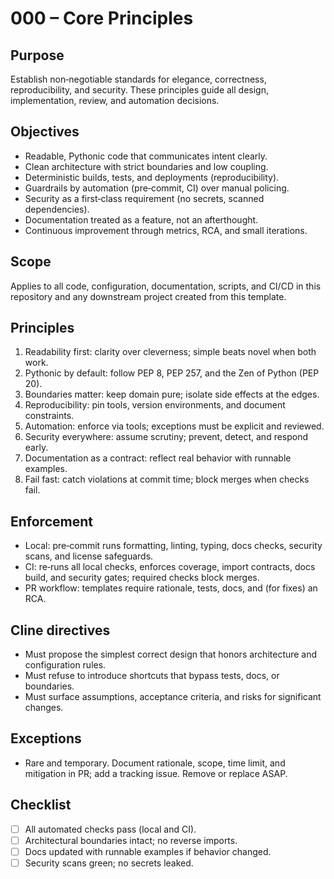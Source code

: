 # 000 – Core Principles

## Purpose
Establish non‑negotiable standards for elegance, correctness, reproducibility, and security. These principles guide all design, implementation, review, and automation decisions.

## Objectives
- Readable, Pythonic code that communicates intent clearly.
- Clean architecture with strict boundaries and low coupling.
- Deterministic builds, tests, and deployments (reproducibility).
- Guardrails by automation (pre‑commit, CI) over manual policing.
- Security as a first‑class requirement (no secrets, scanned dependencies).
- Documentation treated as a feature, not an afterthought.
- Continuous improvement through metrics, RCA, and small iterations.

## Scope
Applies to all code, configuration, documentation, scripts, and CI/CD in this repository and any downstream project created from this template.

## Principles
1. Readability first: clarity over cleverness; simple beats novel when both work.
2. Pythonic by default: follow PEP 8, PEP 257, and the Zen of Python (PEP 20).
3. Boundaries matter: keep domain pure; isolate side effects at the edges.
4. Reproducibility: pin tools, version environments, and document constraints.
5. Automation: enforce via tools; exceptions must be explicit and reviewed.
6. Security everywhere: assume scrutiny; prevent, detect, and respond early.
7. Documentation as a contract: reflect real behavior with runnable examples.
8. Fail fast: catch violations at commit time; block merges when checks fail.

## Enforcement
- Local: pre‑commit runs formatting, linting, typing, docs checks, security scans, and license safeguards.
- CI: re‑runs all local checks, enforces coverage, import contracts, docs build, and security gates; required checks block merges.
- PR workflow: templates require rationale, tests, docs, and (for fixes) an RCA.

## Cline directives
- Must propose the simplest correct design that honors architecture and configuration rules.
- Must refuse to introduce shortcuts that bypass tests, docs, or boundaries.
- Must surface assumptions, acceptance criteria, and risks for significant changes.

## Exceptions
- Rare and temporary. Document rationale, scope, time limit, and mitigation in PR; add a tracking issue. Remove or replace ASAP.

## Checklist
- [ ] All automated checks pass (local and CI).
- [ ] Architectural boundaries intact; no reverse imports.
- [ ] Docs updated with runnable examples if behavior changed.
- [ ] Security scans green; no secrets leaked.
